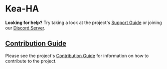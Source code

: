 # Kea-HA

**Looking for help?** Try taking a look at the project's
[Support Guide](https://github.com/AzorianSolutions/kea-ha/blob/main/docs/wiki/support/README.md) or joining
our [Discord Server](https://discord.azorian.solutions).

## [Contribution Guide](https://github.com/AzorianSolutions/kea-ha/blob/main/docs/wiki/contributing/README.md)

Please see the project's [Contribution Guide](https://github.com/AzorianSolutions/kea-ha/blob/main/docs/wiki/contributing/README.md)
for information on how to contribute to the project.